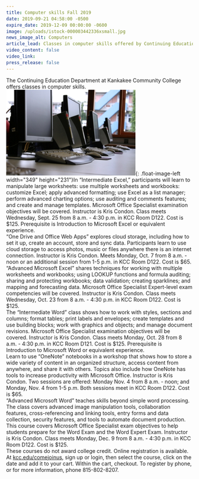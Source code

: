 ```yaml
---
title: Computer skills Fall 2019
date: 2019-09-21 04:58:00 -0500
expire_date: 2019-12-09 00:00:00 -0600
image: /uploads/istock-000003442336xsmall.jpg
news_image_alt: Computers
article_lead: Classes in computer skills offered by Continuing Education.
video_content: false
video_link:
press_release: false
---
```


The Continuing Education Department at Kankakee Community College offers classes in computer skills.<br>![](/uploads/computers.jpg){: .float-image-left width="349" height="231"}In “Intermediate Excel,” participants will learn to manipulate large worksheets: use multiple worksheets and workbooks: customize Excel; apply advanced formatting; use Excel as a list manager; perform advanced charting options; use auditing and comments features; and create and manage templates. Microsoft Office Specialist examination objectives will be covered. Instructor is Kris Condon. Class meets Wednesday, Sept. 25 from 8 a.m. - 4:30 p.m. in KCC Room D122. Cost is $125. Prerequisite is Introduction to Microsoft Excel or equivalent experience.<br>“One Drive and Office Web Apps” explores cloud storage, including how to set it up, create an account, store and sync data. Participants learn to use cloud storage to access photos, music or files anywhere there is an internet connection. Instructor is Kris Condon. Meets Monday, Oct. 7 from 8 a.m. - noon or an additional session from 1-5 p.m. in KCC Room D122. Cost is $65.<br>“Advanced Microsoft Excel” shares techniques for working with multiple worksheets and workbooks; using LOOKUP functions and formula auditing; sharing and protecting workbooks; data validation; creating sparklines; and mapping and forecasting data. Microsoft Office Specialist Expert-level exam competencies will be covered. Instructor is Kris Condon. Class meets Wednesday, Oct. 23 from 8 a.m. - 4:30 p.m. in KCC Room D122. Cost is $125.&nbsp;<br>The “Intermediate Word” class shows how to work with styles, sections and columns; format tables; print labels and envelopes; create templates and use building blocks; work with graphics and objects; and manage document revisions. Microsoft Office Specialist examination objectives will be covered. Instructor is Kris Condon. Class meets Monday, Oct. 28 from 8 a.m. - 4:30 p.m. in KCC Room D121. Cost is $125. Prerequisite is Introduction to Microsoft Word or equivalent experience.<br>Learn to use “OneNote” notebooks in a workshop that shows how to store a wide variety of content in an organized structure, access content from anywhere, and share it with others. Topics also include how OneNote has tools to increase productivity with Microsoft Office. Instructor is Kris Condon. Two sessions are offered: Monday Nov. 4 from 8 a.m. - noon; and Monday, Nov. 4 from 1-5 p.m. Both sessions meet in KCC Room D122. Cost is $65.&nbsp;<br>“Advanced Microsoft Word” teaches skills beyond simple word processing. The class covers advanced image manipulation tools, collaboration features, cross-referencing and linking tools, entry forms and data collection, security features, and tools to automate document production. This course covers Microsoft Office Specialist exam objectives to help students prepare for the Word Exam and the Word Expert Exam. Instructor is Kris Condon. Class meets Monday, Dec. 9 from 8 a.m. - 4:30 p.m. in KCC Room D122. Cost is $125.&nbsp;<br>These courses do not award college credit. Online registration is available. At [kcc.edu/comejoinus](https://www.enrole.com/kcc/jsp/login.jsp), sign up or login, then select the course, click on the date and add it to your cart. Within the cart, checkout. To register by phone, or for more information, phone 815-802-8207.